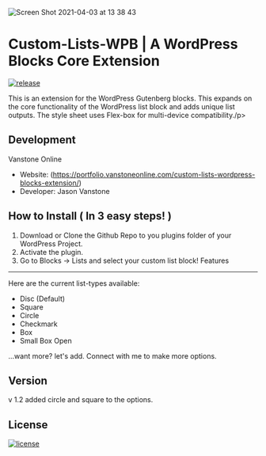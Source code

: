 ![Screen Shot 2021-04-03 at 13 38 43](https://user-images.githubusercontent.com/72988205/113487407-feb88980-9485-11eb-9350-d5de8a5de99d.png)
# Custom-Lists-WPB | A WordPress Blocks Core Extension

[![release](https://img.shields.io/badge/release-v1.2-red.svg?style=flat-square)]()

<p>This is an extension for the WordPress Gutenberg blocks. This expands on the core functionality of the WordPress list block and adds unique list outputs. The style sheet uses Flex-box for multi-device compatibility./p>

Development
-----------
Vanstone Online

- Website: (https://portfolio.vanstoneonline.com/custom-lists-wordpress-blocks-extension/)
- Developer: Jason Vanstone

How to Install ( In 3 easy steps! )
--------

1) Download or Clone the Github Repo to you plugins folder of your WordPress Project.
2) Activate the plugin.
3) Go to Blocks -> Lists and select your custom list block!
Features
--------

Here are the current list-types available:
- Disc (Default)
- Square
- Circle
- Checkmark
- Box
- Small Box Open

...want more? let's add. Connect with me to make more options. 

Version
--------

v 1.2 
added circle and square to the options.

License
-------
[![license](https://img.shields.io/badge/license-MIT-blue)]()

